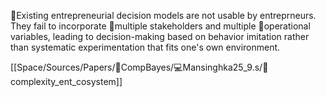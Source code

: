🥚Existing entrepreneurial decision models are not usable by entreprneurs. They fail to incorporate 👥multiple stakeholders and multiple 🤜operational variables, leading to decision-making based on behavior imitation rather than systematic experimentation that fits one's own environment.

[[Space/Sources/Papers/🐅CompBayes/💻Mansinghka25_9.s/📜complexity_ent_cosystem]]